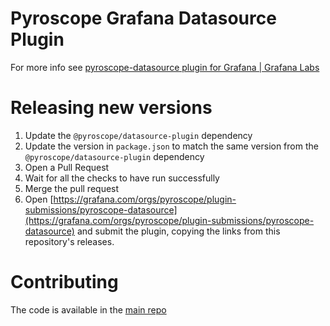 # Pyroscope Grafana Datasource Plugin

For more info see [pyroscope-datasource plugin for Grafana | Grafana Labs](https://grafana.com/grafana/plugins/pyroscope-datasource/)


# Releasing new versions
1. Update the `@pyroscope/datasource-plugin` dependency
2. Update the version in `package.json` to match the same version from the `@pyroscope/datasource-plugin` dependency
4. Open a Pull Request
5. Wait for all the checks to have run successfully
6. Merge the pull request
7. Open [https://grafana.com/orgs/pyroscope/plugin-submissions/pyroscope-datasource](https://grafana.com/orgs/pyroscope/plugin-submissions/pyroscope-datasource) and submit the plugin, copying the links from this repository's releases.

# Contributing
The code is available in the [main repo](https://github.com/pyroscope-io/pyroscope/tree/main/grafana-plugin/datasource)
